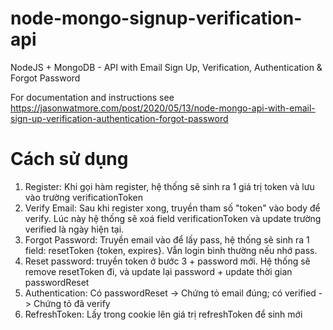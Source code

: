 # node-mongo-signup-verification-api

NodeJS + MongoDB - API with Email Sign Up, Verification, Authentication & Forgot Password

For documentation and instructions see https://jasonwatmore.com/post/2020/05/13/node-mongo-api-with-email-sign-up-verification-authentication-forgot-password

# Cách sử dụng

1. Register: Khi gọi hàm register, hệ thống sẽ sinh ra 1 giá trị token và lưu vào trường verificationToken
2. Verify Email: Sau khi register xong, truyền tham số "token" vào body để verify. Lúc này hệ thống sẽ xoá field verificationToken và update trường verified là ngày hiện tại.
3. Forgot Password: Truyền email vào để lấy pass, hệ thống sẽ sinh ra 1 field: resetToken {token, expires}. Vẫn login bình thường nếu nhớ pass.
4. Reset password: truyền token ở bước 3 + password mới. Hệ thống sẽ remove resetToken đi, và update lại password + update thời gian passwordReset
5. Authentication: Có passwordReset -> Chứng tỏ email đúng; có verified -> Chứng tỏ đã verify
6. RefreshToken: Lấy trong cookie lên giá trị refreshToken để sinh mới
